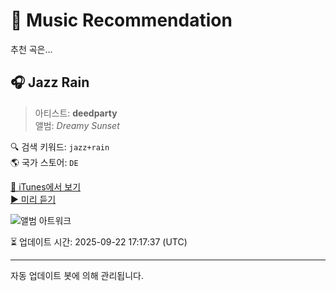 
# 🎵 Music Recommendation

추천 곡은...

## 🎧 Jazz Rain  
> 아티스트: **deedparty**  
> 앨범: _Dreamy Sunset_  

🔍 검색 키워드: `jazz+rain`  
🌎 국가 스토어: `DE`

[🔗 iTunes에서 보기](https://music.apple.com/de/album/jazz-rain/1813131914?i=1813132112&uo=4)  
[▶️ 미리 듣기](https://audio-ssl.itunes.apple.com/itunes-assets/AudioPreview221/v4/94/0a/3c/940a3cbc-78e3-8522-577c-6e0dbb29f402/mzaf_12063429221810809646.plus.aac.p.m4a)

![앨범 아트워크](https://is1-ssl.mzstatic.com/image/thumb/Music211/v4/f6/f0/53/f6f05347-644a-934f-635c-185da96d3f87/191953446141.jpg/100x100bb.jpg)

⏳ 업데이트 시간: 2025-09-22 17:17:37 (UTC)

---
자동 업데이트 봇에 의해 관리됩니다.
